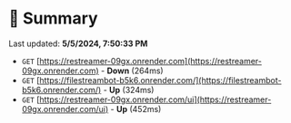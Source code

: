 # 📖 Summary
Last updated: **5/5/2024, 7:50:33 PM**

- `GET` [https://restreamer-09gx.onrender.com](https://restreamer-09gx.onrender.com) - **Down** (264ms)
- `GET` [https://filestreambot-b5k6.onrender.com/](https://filestreambot-b5k6.onrender.com/) - **Up** (324ms)
- `GET` [https://restreamer-09gx.onrender.com/ui](https://restreamer-09gx.onrender.com/ui) - **Up** (452ms)
